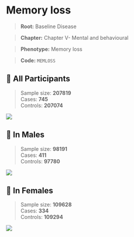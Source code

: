# Memory loss

> **Root:** Baseline Disease  

> **Chapter:** Chapter V- Mental and behavioural  

> **Phenotype:** Memory loss  

> **Code:** `MEMLOSS`

## 🧪 All Participants  
> Sample size: **207819**  
> Cases: **745**  
> Controls: **207074**
<img src="/Disease/Figures/ALL/Incidence/MEMLOSS.png"/>
<CsvTable src="/Disease/Data/ALL/Incidence/COX_MEMLOSS.csv" label="🔍 View full results" />

## 👨 In Males  
> Sample size: **98191**  
> Cases: **411**  
> Controls: **97780**
<img src="/Disease/Figures/Male/Incidence/MEMLOSS.png"/>
<CsvTable src="/Disease/Data/Male/Incidence/COX_MEMLOSS.csv" label="🔍 View full results" />

## 👩 In Females  
> Sample size: **109628**  
> Cases: **334**  
> Controls: **109294**
<img src="/Disease/Figures/Female/Incidence/MEMLOSS.png"/>
<CsvTable src="/Disease/Data/Female/Incidence/COX_MEMLOSS.csv" label="🔍 View full results" />
